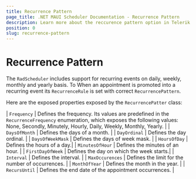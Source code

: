 ```yaml
---
title: Recurrence Pattern
page_title: .NET MAUI Scheduler Documentation - Recurrence Pattern 
description: Learn more about the reccurence pattern option in Telerik UI for .NET MAUI Scheduler control.
position: 0
slug: recurrence-pattern
---
```


# Recurrence Pattern

The `RadScheduler` includes support for recurring events on daily, weekly, monthly and yearly basis. To When an appointment is promoted into a recurring event its `RecurrenceRule` is set with correct `RecurrencePattern`.

Here are the exposed properties exposed by the `RecurrencePatter` class:

| `Frequency` | Defines the frequency. Its values are predefined in the `RecurrenceFrequency`      enumeration, which exposes the following values: None, Secondly, Minutely, Hourly, Daily, Weekly, Monthly, Yearly. |
| `DaysOfMonth` | Defines the days of a month. |
| `DayOrdinal` | Defines the day ordinal. |
| `DaysOfWeekMask` | Defines the days of week mask. |
| `HoursOfDay` | Defines the hours of a day.|
| `MinutesOfHour` | Defines the minutes of an hour. |
| `FirstDayOfWeek` | Defines the day on which the week starts.|
| `Interval` | Defines the interval. |
| `MaxOccurences` | Defines the limit for the number of occurrences. |
| `MonthOfYear` | Defines the month in the year. |
| `RecursUntil` | Defines the end date of the appointment occurrences. |
